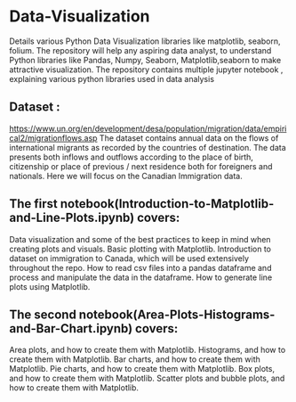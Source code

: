 # Data-Visualization
Details various Python Data Visualization libraries like matplotlib, seaborn, folium.
The repository will help any aspiring data analyst, to understand Python libraries like Pandas, Numpy, Seaborn, Matplotlib,seaborn to make attractive visualization.
The repository contains multiple jupyter notebook , explaining various python libraries used in data analysis

## Dataset :
 https://www.un.org/en/development/desa/population/migration/data/empirical2/migrationflows.asp
 The dataset contains annual data on the flows of international migrants
 as recorded by the countries of destination. 
 The data presents both inflows and outflows according to the place of birth, 
 citizenship or place of previous / next residence both for foreigners and nationals.
 Here we will focus on the Canadian Immigration data.
 
 ## The first notebook(Introduction-to-Matplotlib-and-Line-Plots.ipynb) covers:
 Data visualization and some of the best practices to keep in mind when creating plots and visuals.
 Basic plotting with Matplotlib.
Introduction to dataset on immigration to Canada, which will be used extensively throughout the repo.
How to read csv files into a pandas dataframe and process and manipulate the data in the dataframe.
How to generate line plots using Matplotlib.

## The second notebook(Area-Plots-Histograms-and-Bar-Chart.ipynb) covers:
Area plots, and how to create them with Matplotlib.
Histograms, and how to create them with Matplotlib.
Bar charts, and how to create them with Matplotlib.
Pie charts, and how to create them with Matplotlib.
Box plots, and how to create them with Matplotlib.
Scatter plots and bubble plots, and how to create them with Matplotlib.
